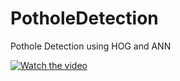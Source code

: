 # PotholeDetection
Pothole Detection using HOG and ANN

[![Watch the video](https://i.imgur.com/vKb2F1B.png)](https://www.youtube.com/watch?v=y7KzBSTE1t4)
